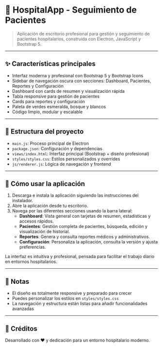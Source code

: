 

# 🏥 HospitalApp - Seguimiento de Pacientes

> Aplicación de escritorio profesional para gestión y seguimiento de pacientes hospitalarios, construida con Electron, JavaScript y Bootstrap 5.

---

## ✨ Características principales

- Interfaz moderna y profesional con Bootstrap 5 y Bootstrap Icons
- Sidebar de navegación oscura con secciones: Dashboard, Pacientes, Reportes y Configuración
- Dashboard con cards de resumen y visualización rápida
- Tabla responsive para gestión de pacientes
- Cards para reportes y configuración
- Paleta de verdes esmeralda, bosque y blancos
- Código limpio, modular y escalable

---

## 📁 Estructura del proyecto

- `main.js`: Proceso principal de Electron
- `package.json`: Configuración y dependencias
- `views/index.html`: Interfaz principal (Bootstrap + diseño profesional)
- `styles/styles.css`: Estilos personalizados y overrides
- `js/renderer.js`: Lógica de navegación y frontend

---

## 🚀 Cómo usar la aplicación

1. Descarga e instala la aplicación siguiendo las instrucciones del instalador.
2. Abre la aplicación desde tu escritorio.
3. Navega por las diferentes secciones usando la barra lateral:
   - **Dashboard**: Vista general con tarjetas de resumen, estadísticas y accesos rápidos.
   - **Pacientes**: Gestión completa de pacientes, búsqueda, edición y visualización de historial.
   - **Reportes**: Genera y consulta reportes médicos y administrativos.
   - **Configuración**: Personaliza la aplicación, consulta la versión y ajusta preferencias.

La interfaz es intuitiva y profesional, pensada para facilitar el trabajo diario en entornos hospitalarios.

---

## 📝 Notas
- El diseño es totalmente responsive y preparado para crecer
- Puedes personalizar los estilos en `styles/styles.css`
- La navegación y estructura están listas para añadir funcionalidades avanzadas

---

## 💚 Créditos
Desarrollado con ❤️ y dedicación para un entorno hospitalario moderno.
